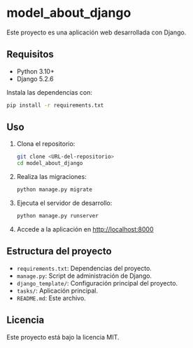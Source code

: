 # model_about_django

Este proyecto es una aplicación web desarrollada con Django.

## Requisitos

- Python 3.10+
- Django 5.2.6

Instala las dependencias con:

```bash
pip install -r requirements.txt
```

## Uso

1. Clona el repositorio:
   ```bash
   git clone <URL-del-repositorio>
   cd model_about_django
   ```

2. Realiza las migraciones:
   ```bash
   python manage.py migrate
   ```

3. Ejecuta el servidor de desarrollo:
   ```bash
   python manage.py runserver
   ```

4. Accede a la aplicación en [http://localhost:8000](http://localhost:8000)

## Estructura del proyecto

- `requirements.txt`: Dependencias del proyecto.
- `manage.py`: Script de administración de Django.
- `django_template/`: Configuración principal del proyecto.
- `tasks/`: Aplicación principal.
- `README.md`: Este archivo.

## Licencia

Este proyecto está bajo la licencia MIT.